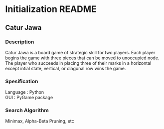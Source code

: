 # Initialization README

<h2>Catur Jawa</h2>

<h3>Description</h3>
<p>Catur Jawa is a board game of strategic skill for two players. 
Each player begins the game with three pieces that can be moved to unoccupied node.
The player who succeeds in placing three of their marks in a horizontal except intial state, vertical, 
or diagonal row wins the game.</p>

<h3>Spesification</h3>
Language : Python<br>
GUI : PyGame package

<h3>Search Algorithm</h3>
Minimax, Alpha-Beta Pruning, etc